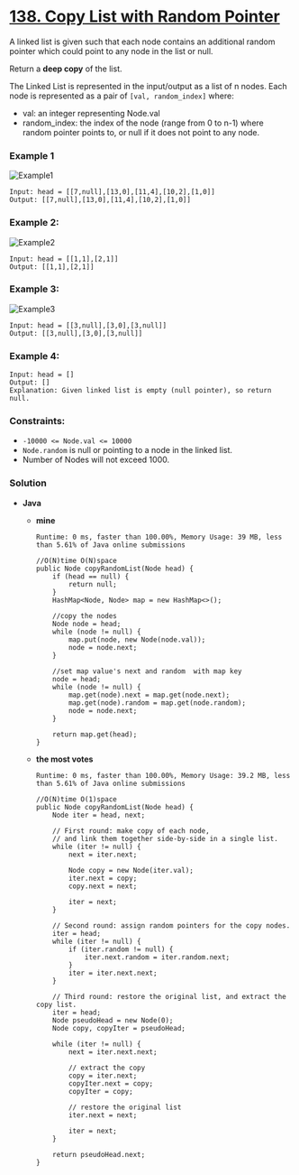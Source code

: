 # [138. Copy List with Random Pointer](https://leetcode.com/problems/copy-list-with-random-pointer/)

A linked list is given such that each node contains an additional random pointer which could point to any node in the list or null.

Return a **deep copy** of the list.

The Linked List is represented in the input/output as a list of n nodes. Each node is represented as a pair of `[val, random_index]` where:

  * val: an integer representing Node.val
  * random_index: the index of the node (range from 0 to n-1) where random pointer points to, or null if it does not point to any node.
 

### Example 1
![Example1](https://assets.leetcode.com/uploads/2019/12/18/e1.png)
```
Input: head = [[7,null],[13,0],[11,4],[10,2],[1,0]]
Output: [[7,null],[13,0],[11,4],[10,2],[1,0]]
```

### Example 2:
![Example2](https://assets.leetcode.com/uploads/2019/12/18/e2.png)
```
Input: head = [[1,1],[2,1]]
Output: [[1,1],[2,1]]
```

### Example 3:
![Example3](https://assets.leetcode.com/uploads/2019/12/18/e3.png)
```
Input: head = [[3,null],[3,0],[3,null]]
Output: [[3,null],[3,0],[3,null]]
```

### Example 4:
```
Input: head = []
Output: []
Explanation: Given linked list is empty (null pointer), so return null.
```

### Constraints:
* `-10000 <= Node.val <= 10000`
* `Node.random` is null or pointing to a node in the linked list.
* Number of Nodes will not exceed 1000.


### Solution
* **Java**
  * **mine**
    
    `Runtime: 0 ms, faster than 100.00%, Memory Usage: 39 MB, less than 5.61% of Java online submissions`
    ```
    //O(N)time O(N)space
    public Node copyRandomList(Node head) {
        if (head == null) {
            return null;
        }
        HashMap<Node, Node> map = new HashMap<>();

        //copy the nodes
        Node node = head;
        while (node != null) {
            map.put(node, new Node(node.val));
            node = node.next;
        }

        //set map value's next and random  with map key 
        node = head;
        while (node != null) {
            map.get(node).next = map.get(node.next);
            map.get(node).random = map.get(node.random);
            node = node.next;
        }

        return map.get(head);
    }
    ```
    
  * **the most votes**
    
    `Runtime: 0 ms, faster than 100.00%, Memory Usage: 39.2 MB, less than 5.61% of Java online submissions`
    ```
    //O(N)time O(1)space
    public Node copyRandomList(Node head) {
        Node iter = head, next;

        // First round: make copy of each node,
        // and link them together side-by-side in a single list.
        while (iter != null) {
            next = iter.next;

            Node copy = new Node(iter.val);
            iter.next = copy;
            copy.next = next;

            iter = next;
        }

        // Second round: assign random pointers for the copy nodes.
        iter = head;
        while (iter != null) {
            if (iter.random != null) {
                iter.next.random = iter.random.next;
            }
            iter = iter.next.next;
        }

        // Third round: restore the original list, and extract the copy list.
        iter = head;
        Node pseudoHead = new Node(0);
        Node copy, copyIter = pseudoHead;

        while (iter != null) {
            next = iter.next.next;

            // extract the copy
            copy = iter.next;
            copyIter.next = copy;
            copyIter = copy;

            // restore the original list
            iter.next = next;

            iter = next;
        }

        return pseudoHead.next;
    }
    ```
